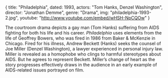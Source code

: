 {
  title: "Philadelphia",
  dated: 1993,
  actors: "Tom Hanks, Denzel Washington",
  director: "Jonathan Demme",
  genre: "Drama",
  img: "philadelphia-1993-2.jpg",
  youtube: "http://www.youtube.com/embed/wHSH-NpCQOw"
}

The courtroom drama depicts a gay man (Tom Hanks) suffering from AIDS fighting for both his life and his career. _Philadelphia_ uses elements from the life of Geoffrey Bowers, who was fired in 1986 from Baker & McKenzie in Chicago. Fired for his illness, Andrew Beckett (Hanks) seeks the counsel of Joe Miller (Denzel Washington), a lawyer experienced in personal injury law. Miller is revealed as a homophobe who clings to harmful stereotypes about AIDS. But he agrees to represent Beckett. Miller’s change of heart as the story progresses effectively draws in the audience in an early example of AIDS-related issues portrayed on film. 